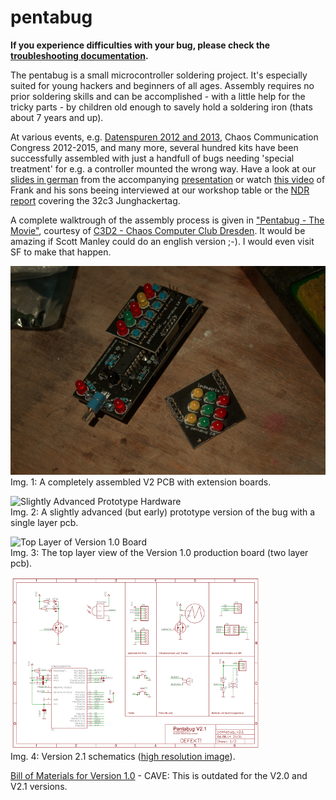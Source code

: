 pentabug
========

**If you experience difficulties with your bug, please check the [troubleshooting documentation](https://github.com/c3d2/pentabug/blob/master/troubleshooting.md).**

The pentabug is a small microcontroller soldering project. It's especially suited for young hackers and beginners of all ages. Assembly requires no prior soldering skills and can be accomplished - with a little help for the tricky parts - by children old enough to savely hold a soldering iron (thats about 7 years and up).

At various events, e.g. [Datenspuren 2012 and 2013](http://datenspuren.de "Datenspuren 2012 and 2013"), Chaos Communication Congress 2012-2015, and many more, several hundred kits have been successfully assembled with just a handfull of bugs needing 'special treatment' for e.g. a controller mounted the wrong way. Have a look at our [slides in german](/c3d2/pentabug/raw/master/doc/201210_slides_datenspuren.pdf "slides form the Datenspuren 2012 talk") from the accompanying [presentation](http://www.datenspuren.de/2012/fahrplan/events/5074.de.html "pentabug talk announcement") or watch [this video](http://www.youtube.com/watch?v=HTBhXqNR6LY "Dresdner Piratencast Folge 14 - Datenspuren") of Frank and his sons beeing interviewed at our workshop table or the [NDR report](https://www.ndr.de/fernsehen/sendungen/hamburg_journal/Kleine-Hacker-am-Werk,hamj45298.html) covering the 32c3 Junghackertag.

A complete walktrough of the assembly process is given in ["Pentabug - The Movie"](http://www.c3d2.de/news/video-pentabug-bauen.html "Pentabug - The Movie"), courtesy of [C3D2 - Chaos Computer Club Dresden](http://c3d2.de "C3D2 - Chaos Computer Club Dresden"). It would be amazing if Scott Manley could do an english version ;-). I would even visit SF to make that happen. 

![Assembled V2 PCB with extension boards](https://github.com/c3d2/pentabug/raw/master/img/assembled_v2_728x483.jpg)  
Img. 1: A completely assembled V2 PCB with extension boards.

![Slightly Advanced Prototype Hardware](https://github.com/c3d2/pentabug/raw/master/img/prototype.jpg)  
Img. 2: A slightly advanced (but early) prototype version of the bug with a single layer pcb.

![Top Layer of Version 1.0 Board](https://github.com/c3d2/pentabug/raw/master/img/board_top.png)  
Img. 3: The top layer view of the Version 1.0 production board (two layer pcb).

![Version 2.1 Schematics (Thumbnail)](https://github.com/c3d2/pentabug/raw/master/img/schematics_v2_1_thumb.png)  
Img. 4: Version 2.1 schematics ([high resolution image](https://github.com/c3d2/pentabug/raw/master/img/schematics_v2_1.png "high resolution image of schematics")).

[Bill of Materials for Version 1.0](https://github.com/c3d2/pentabug/blob/master/bom.md "bill of materials") - CAVE: This is outdated for the V2.0 and V2.1 versions.
